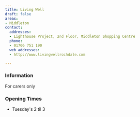 ```yaml
---
title: Living Well
draft: false
areas:
- Middleton
contact:
  addresses:
  - Lighthouse Project, 2nd Floor, Middleton Shopping Centre
  phone:
  - 01706 751 190
  web_addresses:
  - http://www.livingwellrochdale.com

---
```


### Information
For carers only

### Opening Times
* Tuesday's 2 til 3

